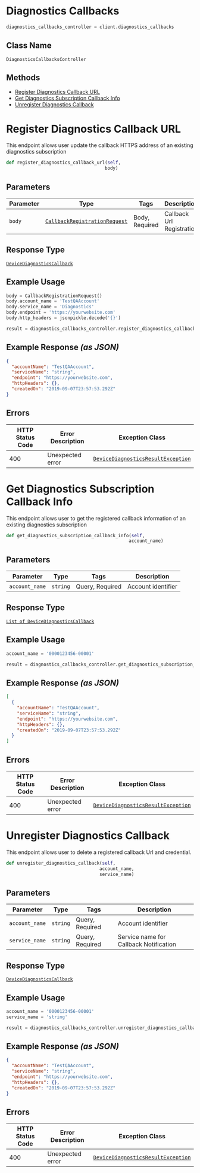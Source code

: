 # Diagnostics Callbacks

```python
diagnostics_callbacks_controller = client.diagnostics_callbacks
```

## Class Name

`DiagnosticsCallbacksController`

## Methods

* [Register Diagnostics Callback URL](../../doc/controllers/diagnostics-callbacks.md#register-diagnostics-callback-url)
* [Get Diagnostics Subscription Callback Info](../../doc/controllers/diagnostics-callbacks.md#get-diagnostics-subscription-callback-info)
* [Unregister Diagnostics Callback](../../doc/controllers/diagnostics-callbacks.md#unregister-diagnostics-callback)


# Register Diagnostics Callback URL

This endpoint allows user update the callback HTTPS address of an existing diagnostics subscription

```python
def register_diagnostics_callback_url(self,
                                     body)
```

## Parameters

| Parameter | Type | Tags | Description |
|  --- | --- | --- | --- |
| `body` | [`CallbackRegistrationRequest`](../../doc/models/callback-registration-request.md) | Body, Required | Callback Url Registration |

## Response Type

[`DeviceDiagnosticsCallback`](../../doc/models/device-diagnostics-callback.md)

## Example Usage

```python
body = CallbackRegistrationRequest()
body.account_name = 'TestQAAccount'
body.service_name = 'Diagnostics'
body.endpoint = 'https://yourwebsite.com'
body.http_headers = jsonpickle.decode('{}')

result = diagnostics_callbacks_controller.register_diagnostics_callback_url(body)
```

## Example Response *(as JSON)*

```json
{
  "accountName": "TestQAAccount",
  "serviceName": "string",
  "endpoint": "https://yourwebsite.com",
  "httpHeaders": {},
  "createdOn": "2019-09-07T23:57:53.292Z"
}
```

## Errors

| HTTP Status Code | Error Description | Exception Class |
|  --- | --- | --- |
| 400 | Unexpected error | [`DeviceDiagnosticsResultException`](../../doc/models/device-diagnostics-result-exception.md) |


# Get Diagnostics Subscription Callback Info

This endpoint allows user to get the registered callback information of an existing diagnostics subscription

```python
def get_diagnostics_subscription_callback_info(self,
                                              account_name)
```

## Parameters

| Parameter | Type | Tags | Description |
|  --- | --- | --- | --- |
| `account_name` | `string` | Query, Required | Account identifier |

## Response Type

[`List of DeviceDiagnosticsCallback`](../../doc/models/device-diagnostics-callback.md)

## Example Usage

```python
account_name = '0000123456-00001'

result = diagnostics_callbacks_controller.get_diagnostics_subscription_callback_info(account_name)
```

## Example Response *(as JSON)*

```json
[
  {
    "accountName": "TestQAAccount",
    "serviceName": "string",
    "endpoint": "https://yourwebsite.com",
    "httpHeaders": {},
    "createdOn": "2019-09-07T23:57:53.292Z"
  }
]
```

## Errors

| HTTP Status Code | Error Description | Exception Class |
|  --- | --- | --- |
| 400 | Unexpected error | [`DeviceDiagnosticsResultException`](../../doc/models/device-diagnostics-result-exception.md) |


# Unregister Diagnostics Callback

This endpoint allows user to delete a registered callback Url and credential.

```python
def unregister_diagnostics_callback(self,
                                   account_name,
                                   service_name)
```

## Parameters

| Parameter | Type | Tags | Description |
|  --- | --- | --- | --- |
| `account_name` | `string` | Query, Required | Account identifier |
| `service_name` | `string` | Query, Required | Service name for Callback Notification |

## Response Type

[`DeviceDiagnosticsCallback`](../../doc/models/device-diagnostics-callback.md)

## Example Usage

```python
account_name = '0000123456-00001'
service_name = 'string'

result = diagnostics_callbacks_controller.unregister_diagnostics_callback(account_name, service_name)
```

## Example Response *(as JSON)*

```json
{
  "accountName": "TestQAAccount",
  "serviceName": "string",
  "endpoint": "https://yourwebsite.com",
  "httpHeaders": {},
  "createdOn": "2019-09-07T23:57:53.292Z"
}
```

## Errors

| HTTP Status Code | Error Description | Exception Class |
|  --- | --- | --- |
| 400 | Unexpected error | [`DeviceDiagnosticsResultException`](../../doc/models/device-diagnostics-result-exception.md) |

